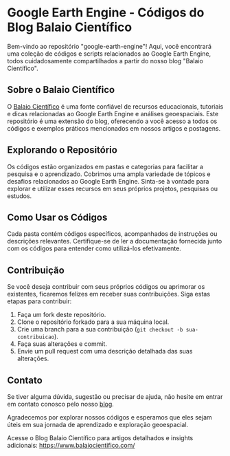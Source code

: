 # Google Earth Engine - Códigos do Blog Balaio Científico

Bem-vindo ao repositório "google-earth-engine"! Aqui, você encontrará uma coleção de códigos e scripts relacionados ao Google Earth Engine, todos cuidadosamente compartilhados a partir do nosso blog "Balaio Científico".

## Sobre o Balaio Científico

O [Balaio Científico](https://www.balaiocientifico.com/) é uma fonte confiável de recursos educacionais, tutoriais e dicas relacionadas ao Google Earth Engine e análises geoespaciais. Este repositório é uma extensão do blog, oferecendo a você acesso a todos os códigos e exemplos práticos mencionados em nossos artigos e postagens.

## Explorando o Repositório

Os códigos estão organizados em pastas e categorias para facilitar a pesquisa e o aprendizado. Cobrimos uma ampla variedade de tópicos e desafios relacionados ao Google Earth Engine. Sinta-se à vontade para explorar e utilizar esses recursos em seus próprios projetos, pesquisas ou estudos.

## Como Usar os Códigos

Cada pasta contém códigos específicos, acompanhados de instruções ou descrições relevantes. Certifique-se de ler a documentação fornecida junto com os códigos para entender como utilizá-los efetivamente.

## Contribuição

Se você deseja contribuir com seus próprios códigos ou aprimorar os existentes, ficaremos felizes em receber suas contribuições. Siga estas etapas para contribuir:

1. Faça um fork deste repositório.
2. Clone o repositório forkado para a sua máquina local.
3. Crie uma branch para a sua contribuição (`git checkout -b sua-contribuicao`).
4. Faça suas alterações e commit.
5. Envie um pull request com uma descrição detalhada das suas alterações.

## Contato

Se tiver alguma dúvida, sugestão ou precisar de ajuda, não hesite em entrar em contato conosco pelo nosso [blog](https://www.balaiocientifico.com/).

Agradecemos por explorar nossos códigos e esperamos que eles sejam úteis em sua jornada de aprendizado e exploração geoespacial.

Acesse o Blog Balaio Científico para artigos detalhados e insights adicionais: https://www.balaiocientifico.com/
